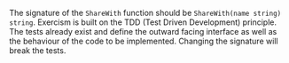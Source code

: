 The signature of the `ShareWith` function should be `ShareWith(name string) string`.
Exercism is built on the TDD (Test Driven Development) principle. 
The tests already exist and define the outward facing interface as well as the behaviour of the code to be implemented.
Changing the signature will break the tests.
